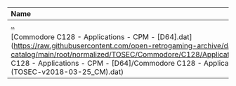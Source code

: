 |Name|Size|
|:---|---:|
|[..](../index.html)|DIR|
|[Commodore C128 - Applications - CPM - [D64].dat](https://raw.githubusercontent.com/open-retrogaming-archive/dat-catalog/main/root/normalized/TOSEC/Commodore/C128/Applications/CPM/[D64]/Commodore C128 - Applications - CPM - [D64]/Commodore C128 - Applications - CPM - [D64] (TOSEC-v2018-03-25_CM).dat)|2350|
